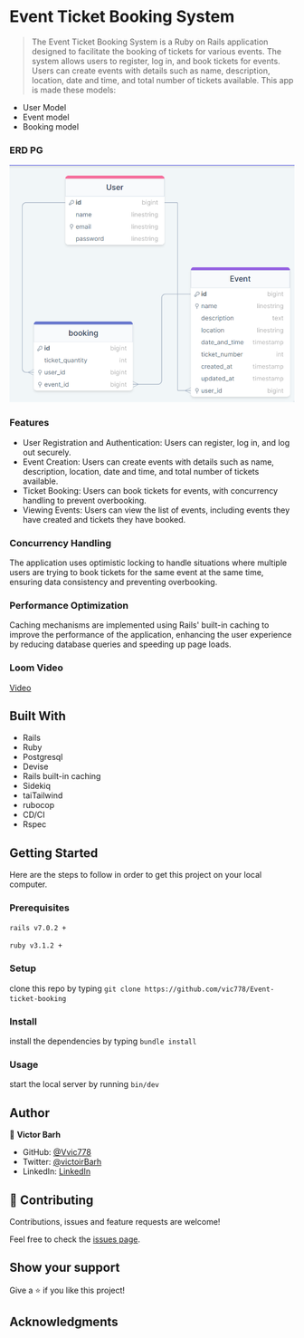 # Event Ticket Booking System

> The Event Ticket Booking System is a Ruby on Rails application designed to facilitate the booking of tickets for various events. The system allows users to register, log in, and book tickets for events. Users can create events with details such as name, description, location, date and time, and total number of tickets available. This app is made these models:

  - User Model
  - Event model
  - Booking model
  
### ERD PG
![img](app/assets/images/erb.png)

### Features

- User Registration and Authentication: Users can register, log in, and log out securely.
- Event Creation: Users can create events with details such as name, description, location, date and time, and total number of tickets available.
- Ticket Booking: Users can book tickets for events, with concurrency handling to prevent overbooking.
- Viewing Events: Users can view the list of events, including events they have created and tickets they have booked.

### Concurrency Handling
The application uses optimistic locking to handle situations where multiple users are trying to book tickets for the same event at the same time, ensuring data consistency and preventing overbooking.

### Performance Optimization
Caching mechanisms are implemented using Rails' built-in caching to improve the performance of the application, enhancing the user experience by reducing database queries and speeding up page loads.

### Loom Video
 [Video](https://www.loom.com/share/d498d7b113f54ceea81c718d43425c3f?sid=cb04c1d2-9467-4469-b75c-301d9da02e8e)
## Built With

- Rails
- Ruby 
- Postgresql
- Devise
- Rails built-in caching
- Sidekiq
- taiTailwind
- rubocop
- CD/CI
- Rspec


## Getting Started

Here are the steps to follow in order to get this project on your local computer.

### Prerequisites

`rails v7.0.2 +`

`ruby v3.1.2 +`

### Setup

clone this repo by typing `git clone https://github.com/vic778/Event-ticket-booking`

### Install

install the dependencies by typing `bundle install`

### Usage

start the local server by running `bin/dev`


## Author

👤 **Victor Barh**

- GitHub: [@Vvic778](https://github.com/vic778)
- Twitter: [@victoirBarh](https://twitter.com/)
- LinkedIn: [LinkedIn](https://linkedin.com/in/victoir-barh)

## 🤝 Contributing

Contributions, issues and feature requests are welcome!

Feel free to check the [issues page](issues/).

## Show your support

Give a ⭐️ if you like this project!

## Acknowledgments